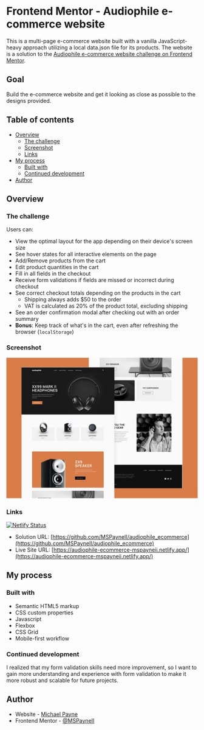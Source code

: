# Frontend Mentor - Audiophile e-commerce website

This is a multi-page e-commerce website built with a vanilla JavaScript-heavy approach utilizing a local data.json file for its products. The website is a solution to the [Audiophile e-commerce website challenge on Frontend Mentor](https://www.frontendmentor.io/challenges/audiophile-ecommerce-website-C8cuSd_wx).

## Goal

Build the e-commerce website and get it looking as close as possible to the designs provided.

## Table of contents

- [Overview](#overview)
  - [The challenge](#the-challenge)
  - [Screenshot](#screenshot)
  - [Links](#links)
- [My process](#my-process)
  - [Built with](#built-with)
  - [Continued development](#continued-development)
- [Author](#author)

## Overview

### The challenge

Users can:

- View the optimal layout for the app depending on their device's screen size
- See hover states for all interactive elements on the page
- Add/Remove products from the cart
- Edit product quantities in the cart
- Fill in all fields in the checkout
- Receive form validations if fields are missed or incorrect during checkout
- See correct checkout totals depending on the products in the cart
  - Shipping always adds $50 to the order
  - VAT is calculated as 20% of the product total, excluding shipping
- See an order confirmation modal after checking out with an order summary
- **Bonus**: Keep track of what's in the cart, even after refreshing the browser (`localStorage`)

### Screenshot

![](./ecommerce_js_thumb.png)

### Links

[![Netlify Status](https://api.netlify.com/api/v1/badges/ec2bea06-86c2-4aef-b5b9-c8524500949f/deploy-status)](https://app.netlify.com/sites/audiophile-ecommerce-mspayneii/deploys)

- Solution URL: [https://github.com/MSPayneII/audiophile_ecommerce](https://github.com/MSPayneII/audiophile_ecommerce)
- Live Site URL: [https://audiophile-ecommerce-mspayneii.netlify.app/](https://audiophile-ecommerce-mspayneii.netlify.app/)

## My process

### Built with

- Semantic HTML5 markup
- CSS custom properties
- Javascript
- Flexbox
- CSS Grid
- Mobile-first workflow

### Continued development

I realized that my form validation skills need more improvement, so I want to gain more understanding and experience with form validation to make it more robust and scalable for future projects.

## Author

- Website - [Michael Payne](https://www.michaelspyaneii.com)
- Frontend Mentor - [@MSPayneII](https://www.frontendmentor.io/profile/MSPayneII)
